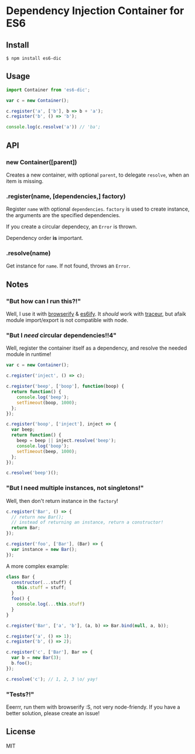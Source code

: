 # Dependency Injection Container for ES6

## Install

```
$ npm install es6-dic
```

## Usage

```js
import Container from 'es6-dic';

var c = new Container();

c.register('a', ['b'], b => b + 'a');
c.register('b', () => 'b');

console.log(c.resolve('a')) // 'ba';
```

## API

### new Container([parent])

Creates a new container, with optional `parent`,
to delegate `resolve`, when an item is missing.

### .register(name, [dependencies,] factory)

Register `name` with optional `dependencies`.
`factory` is used to create instance,
the arguments are the specified dependencies.

If you create a circular dependecy, an `Error`
is thrown.

Dependency order **is** important.

### .resolve(name)

Get instance for `name`. If not found, throws an `Error`.

## Notes

### "But how can I run this?!"

Well, I use it with
[browserify](https://github.com/substack/node-browserify) &
[es6ify](https://github.com/thlorenz/es6ify).
It *should* work with [traceur](https://github.com/google/traceur-compiler),
but afaik module import/export is not compatible with node.

### "But I *need* circular dependencies!!4"

Well, register the container itself as a dependency,
and resolve the needed module in runtime!

```js
var c = new Container();

c.register('inject', () => c);

c.register('beep', ['boop'], function(boop) {
  return function() {
    console.log('beep');
    setTimeout(boop, 1000);
  };
});

c.register('boop', ['inject'], inject => {
  var beep;
  return function() {
    beep = beep || inject.resolve('beep');
    console.log('boop');
    setTimeout(beep, 1000);
  };
});

c.resolve('beep')();
```

### "But I need multiple instances, not singletons!"

Well, then don't return instance in the `factory`!

```js
c.register('Bar', () => {
  // return new Bar();
  // instead of returning an instance, return a constructor!
  return Bar;
});

c.register('foo', ['Bar'], (Bar) => {
  var instance = new Bar();
});
```

A more complex example:

```js
class Bar {
  constructor(...stuff) {
    this.stuff = stuff;
  }
  foo() {
    console.log(...this.stuff)
  }
}

c.register('Bar', ['a', 'b'], (a, b) => Bar.bind(null, a, b));

c.register('a', () => 1);
c.register('b', () => 2);

c.register('c', ['Bar'], Bar => {
  var b = new Bar(3);
  b.foo();
});

c.resolve('c'); // 1, 2, 3 \o/ yay!
```

### "Tests?!"

Eeerrr, run them with browserify :S, not very node-friendy.
If you have a better solution, please create an issue!

## License

MIT
